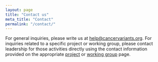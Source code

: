 ```yaml
---
layout: page
title: "Contact us"
meta_title: "Contact"
permalink: "/contact/"
---
```


For general inquiries, please write us at <help@cancervariants.org>. For inquiries related to a specific project or working group, please contact leadership for those activities directly using the contact information provided on the appropriate [project](/projects) or [working group](/wg) page.

